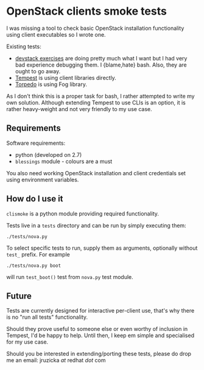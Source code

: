 # OpenStack clients smoke tests

I was missing a tool to check basic OpenStack installation functionality using
client executables so I wrote one.

Existing tests:

 * [devstack exercises](https://github.com/openstack-dev/devstack/tree/master/exercises)
are doing pretty much what I want but I had very bad experience debugging
them. I {blame,hate} bash. Also, they are ought to go away.
 * [Tempest](https://github.com/openstack/tempest) is using client libraries
directly.
 * [Torpedo](https://github.com/dprince/torpedo) is using Fog library.

As I don't think this is a proper task for bash, I rather attempted to write
my own solution. Although extending Tempest to use CLIs is an option, it is
rather heavy-weight and not very friendly to my use case.

## Requirements

Software requirements:

 * python (developed on 2.7)
 * `blessings` module - colours are a must

You also need working OpenStack installation and client credentials set using
environment variables.

## How do I use it

`clismoke` is a python module providing required functionality.

Tests live in a `tests` directory and can be run by simply executing them:

    ./tests/nova.py

To select specific tests to run, supply them as arguments, optionally
without `test_` prefix. For example

    ./tests/nova.py boot

will run `test_boot()` test from `nova.py` test module.

## Future

Tests are currently designed for interactive per-client use, that's why there
is no "run all tests" functionality.

Should they prove useful to someone else or even worthy of inclusion in
Tempest, I'd be happy to help. Until then, I keep em simple and specialised
for my use case.

Should you be interested in extending/porting these tests, please do drop me
an email: jruzicka _at_ redhat _dot_ com
